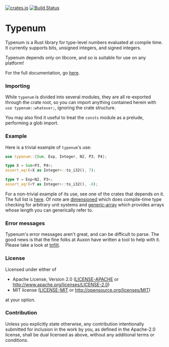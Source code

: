 [![crates.io](https://img.shields.io/crates/v/typenum.svg)](https://crates.io/crates/typenum)
[![Build Status](https://github.com/paholg/typenum/actions/workflows/check.yml/badge.svg)](https://github.com/paholg/typenum/actions/workflows/check.yml)

Typenum
=====

Typenum is a Rust library for type-level numbers evaluated at compile time. It
currently supports bits, unsigned integers, and signed integers.

Typenum depends only on libcore, and so is suitable for use on any platform!

For the full documentation, go [here](https://docs.rs/typenum).

### Importing

While `typenum` is divided into several modules, they are all re-exported
through the crate root, so you can import anything contained herein with `use
typenum::whatever;`, ignoring the crate structure.

You may also find it useful to treat the `consts` module as a prelude,
performing a glob import.

### Example

Here is a trivial example of `typenum`'s use:

```rust
use typenum::{Sum, Exp, Integer, N2, P3, P4};

type X = Sum<P3, P4>;
assert_eq!(<X as Integer>::to_i32(), 7);

type Y = Exp<N2, P3>;
assert_eq!(<Y as Integer>::to_i32(), -8);
```

For a non-trivial example of its use, see one of the crates that depends on
it. The full list is
[here](https://crates.io/crates/typenum/reverse_dependencies). Of note are
[dimensioned](https://crates.io/crates/dimensioned/) which does compile-time
type checking for arbitrary unit systems and
[generic-array](https://crates.io/crates/generic-array/) which provides arrays
whose length you can generically refer to.

### Error messages


Typenum's error messages aren't great, and can be difficult to parse. The good
news is that the fine folks at Auxon have written a tool to help with it. Please
take a look at [tnfilt](https://github.com/auxoncorp/tnfilt).

### License

Licensed under either of

 * Apache License, Version 2.0 ([LICENSE-APACHE](LICENSE-APACHE) or
   http://www.apache.org/licenses/LICENSE-2.0)
 * MIT license
   ([LICENSE-MIT](LICENSE-MIT) or http://opensource.org/licenses/MIT)

at your option.

### Contribution

Unless you explicitly state otherwise, any contribution intentionally submitted
for inclusion in the work by you, as defined in the Apache-2.0 license, shall be
dual licensed as above, without any additional terms or conditions.
